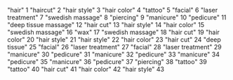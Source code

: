 "hair"
1
"haircut"
2
"hair style"
3
"hair color"
4
"tattoo"
5
"facial"
6
"laser treatment"
7
"swedish massage"
8
"piercing"
9
"manicure"
10
"pedicure"
11
"deep tissue massage"
12
"hair cut"
13
"hair style"
14
"hair color"
15
"swedish massage"
16
"wax"
17
"swedish massage"
18
"hair cut"
19
"hair color"
20
"hair style"
21
"hair style"
22
"hair color"
23
"hair cut"
24
"deep tissue"
25
"facial"
26
"laser treatment"
27
"facial"
28
"laser treatment"
29
"manicure"
30
"pedicure"
31
"manicure"
32
"pedicure"
33
"manicure"
34
"pedicure"
35
"manicure"
36
"pedicure"
37
"piercing"
38
"tattoo"
39
"tattoo"
40
"hair cut"
41
"hair color"
42
"hair style"
43

